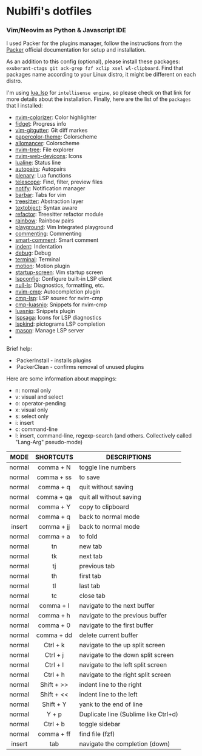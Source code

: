 # Nubilfi's dotfiles

### Vim/Neovim as Python & Javascript IDE

I used Packer for the plugins manager, follow the instructions from the [Packer](https://github.com/wbthomason/packer.nvim) official documentation for setup and installation.

As an addition to this config (optional), please install these packages: `exuberant-ctags git ack-grep fzf xclip xsel wl-clipboard`. Find that packages name according to your Linux distro, it might be different on each distro.

I'm using [lua_lsp](https://github.com/sumneko/lua-language-server) for `intellisense engine`, so please check on that link for more details about the installation. Finally, here are the list of the `packages` that I installed:

- [nvim-colorizer](https://github.com/norcalli/nvim-colorizer.lua): Color highlighter
- [fidget](https://github.com/j-hui/fidget.nvim): Progress info
- [vim-gitgutter](https://github.com/airblade/vim-gitgutter): Git diff markes
- [papercolor-theme](https://github.com/NLKNguyen/papercolor-theme): Colorscheme
- [allomancer](https://github.com/Nequo/vim-allomancer): Colorscheme
- [nvim-tree](https://github.com/nvim-tree/nvim-tree.lua): File explorer
- [nvim-web-devicons](https://github.com/nvim-tree/nvim-web-devicons): Icons
- [lualine](https://github.com/nvim-lualine/lualine.nvim): Status line
- [autopairs](https://github.com/windwp/nvim-autopairs): Autopairs
- [plenary](https://github.com/nvim-lua/plenary.nvim): Lua functions
- [telescope](https://github.com/nvim-telescope/telescope.nvim): Find, filter, preview files
- [notify](https://github.com/rcarriga/nvim-notify): Notification manager
- [barbar](https://github.com/romgrk/barbar.nvim): Tabs for vim
- [treesitter](https://github.com/nvim-treesitter/nvim-treesitter): Abstraction layer
- [textobject](https://github.com/nvim-treesitter/nvim-treesitter-textobjects): Syntax aware
- [refactor](https://github.com/nvim-treesitter/nvim-treesitter-refactor): Treesitter refactor module
- [rainbow](https://github.com/p00f/nvim-ts-rainbow): Rainbow pairs
- [playground](https://github.com/nvim-treesitter/playground): Vim Integrated playground
- [commenting](https://github.com/JoosepAlviste/nvim-ts-context-commentstring): Commenting
- [smart-comment](https://github.com/numToStr/Comment.nvim): Smart comment
- [indent](https://github.com/lukas-reineke/indent-blankline.nvim): Indentation
- [debug](https://github.com/mfussenegger/nvim-dap): Debug
- [terminal](https://github.com/akinsho/toggleterm.nvim): Terminal
- [motion](https://github.com/ggandor/lightspeed.nvim): Motion plugin
- [startup-screen](https://github.com/startup-nvim/startup.nvim): Vim startup screen
- [lspconfig](https://github.com/neovim/nvim-lspconfig): Configure built-in LSP client
- [null-ls](https://github.com/jose-elias-alvarez/null-ls.nvim): Diagnostics, formatting, etc.
- [nvim-cmp](https://github.com/hrsh7th/nvim-cmp): Autocompletion plugin
- [cmp-lsp](https://github.com/hrsh7th/cmp-nvim-lsp): LSP sourec for nvim-cmp
- [cmp-luasnip](https://github.com/saadparwaiz1/cmp_luasnip): Snippets for nvim-cmp
- [luasnip](https://github.com/L3MON4D3/LuaSnip): Snippets plugin
- [lspsaga](https://github.com/kkharji/lspsaga.nvim): Icons for LSP diagnostics
- [lspkind](https://github.com/onsails/lspkind.nvim): pictograms LSP completion
- [mason](https://github.com/williamboman/mason.nvim): Manage LSP server
- []()

Brief help:

- :PackerInstall - installs plugins
- :PackerClean - confirms removal of unused plugins

Here are some information about mappings:

- n: normal only
- v: visual and select
- o: operator-pending
- x: visual only
- s: select only
- i: insert
- c: command-line
- l: insert, command-line, regexp-search (and others. Collectively called "Lang-Arg" pseudo-mode)

|  MODE  | SHORTCUTS  | DESCRIPTIONS                         |
| :----: | :--------: | ------------------------------------ |
| normal | comma + N  | toggle line numbers                  |
| normal | comma + ss | to save                              |
| normal | comma + q  | quit without saving                  |
| normal | comma + qa | quit all without saving              |
| normal | comma + Y  | copy to clipboard                    |
| normal | comma + q  | back to normal mode                  |
| insert | comma + jj | back to normal mode                  |
| normal | comma + a  | to fold                              |
| normal |     tn     | new tab                              |
| normal |     tk     | next tab                             |
| normal |     tj     | previous tab                         |
| normal |     th     | first tab                            |
| normal |     tl     | last tab                             |
| normal |     tc     | close tab                            |
| normal | comma + l  | navigate to the next buffer          |
| normal | comma + h  | navigate to the previous buffer      |
| normal | comma + 0  | navigate to the first buffer         |
| normal | comma + dd | delete current buffer                |
| normal |  Ctrl + k  | navigate to the up split screen      |
| normal |  Ctrl + j  | navigate to the down split screen    |
| normal |  Ctrl + l  | navigate to the left split screen    |
| normal |  Ctrl + h  | navigate to the right split screen   |
| normal | Shift + >> | indent line to the right             |
| normal | Shift + << | indent line to the left              |
| normal | Shift + Y  | yank to the end of line              |
| normal |   Y + p    | Duplicate line (Sublime like Ctrl+d) |
| normal |  Ctrl + b  | toggle sidebar                       |
| normal | comma + ff | find file (fzf)                      |
| insert |    tab     | navigate the completion (down)       |
